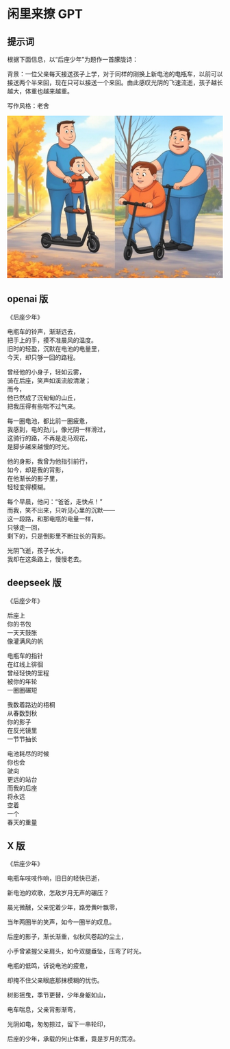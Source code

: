 # 闲里来撩 GPT

## 提示词

根据下面信息，以“后座少年”为题作一首朦胧诗：

背景：一位父亲每天接送孩子上学，对于同样的刚换上新电池的电瓶车，以前可以接送两个半来回，现在只可以接送一个来回。由此感叹光阴的飞速流逝，孩子越长越大，体重也越来越重。

写作风格：老舍

![alt text](img/1.jpg)

## openai 版

《后座少年》

电瓶车的铃声，渐渐远去，  
把手上的手，摸不准晨风的温度。  
旧时的轻盈，沉默在电池的电量里，  
今天，却只够一回的路程。

曾经他的小身子，轻如云雾，  
骑在后座，笑声如溪流般清澈；  
而今，  
他已然成了沉甸甸的山丘，  
把我压得有些喘不过气来。

每一圈电池，都比前一圈疲惫，  
我感到，电的劲儿，像光阴一样滑过，  
这骑行的路，不再是走马观花，  
是脚步越来越慢的时光。

他的身影，我曾为他指引前行，  
如今，却是我的背影，  
在他渐长的影子里，  
轻轻变得模糊。

每个早晨，他问：“爸爸，走快点！”  
而我，笑不出来，只听见心里的沉默——  
这一段路，和那电瓶的电量一样，  
只够走一回，  
剩下的，只是倒影里不断拉长的背影。

光阴飞逝，孩子长大，  
我却在这条路上，慢慢老去。

## deepseek 版

《后座少年》

后座上  
你的书包  
一天天鼓胀  
像灌满风的帆

电瓶车的指针  
在红线上徘徊  
曾经轻快的里程  
被你的年轮  
一圈圈碾短

我数着路边的梧桐  
从春数到秋  
你的影子  
在反光镜里  
一节节抽长

电池耗尽的时候  
你也会  
驶向  
更远的站台  
而我的后座  
将永远  
空着  
一个  
春天的重量

## X 版

《后座少年》

电瓶车吱吱作响，旧日的轻快已逝，

新电池的欢歌，怎敌岁月无声的碾压？

晨光微醺，父亲驼着少年，路旁黄叶飘零，

当年两圈半的笑声，如今一圈半的叹息。

后座的影子，渐长渐重，似秋风卷起的尘土，

小手曾紧握父亲肩头，如今双腿垂坠，压弯了时光。

电瓶的低鸣，诉说电池的疲惫，

却掩不住父亲眼底那抹模糊的忧伤。

树影摇曳，季节更替，少年身躯如山，

电车喘息，父亲背影渐弯，

光阴如电，匆匆掠过，留下一串轮印，

后座的少年，承载的何止体重，竟是岁月的荒凉。
